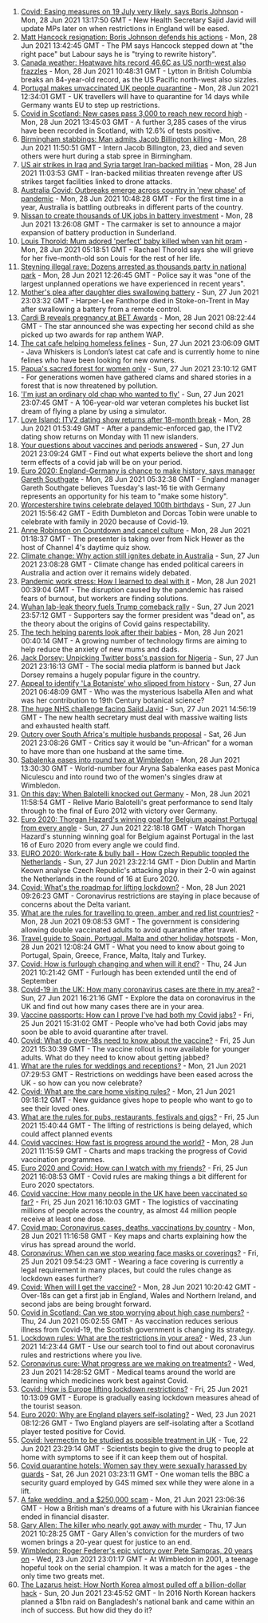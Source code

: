 1. [Covid: Easing measures on 19 July very likely, says Boris Johnson](https://www.bbc.co.uk/news/uk-57630553) - Mon, 28 Jun 2021 13:17:50 GMT - New Health Secretary Sajid Javid will update MPs later on when restrictions in England will be eased.
2. [Matt Hancock resignation: Boris Johnson defends his actions](https://www.bbc.co.uk/news/uk-politics-57641097) - Mon, 28 Jun 2021 13:42:45 GMT - The PM says Hancock stepped down at "the right pace" but Labour says he is "trying to rewrite history".
3. [Canada weather: Heatwave hits record 46.6C as US north-west also frazzles](https://www.bbc.co.uk/news/world-us-canada-57634700) - Mon, 28 Jun 2021 10:48:31 GMT - Lytton in British Columbia breaks an 84-year-old record, as the US Pacific north-west also sizzles.
4. [Portugal makes unvaccinated UK people quarantine](https://www.bbc.co.uk/news/business-57634932) - Mon, 28 Jun 2021 12:34:01 GMT - UK travellers will have to quarantine for 14 days while Germany wants EU to step up restrictions.
5. [Covid in Scotland: New cases pass 3,000 to reach new record high](https://www.bbc.co.uk/news/uk-scotland-57638936) - Mon, 28 Jun 2021 13:45:03 GMT - A further 3,285 cases of the virus have been recorded in Scotland, with 12.6% of tests positive.
6. [Birmingham stabbings: Man admits Jacob Billington killing](https://www.bbc.co.uk/news/uk-england-birmingham-57635636) - Mon, 28 Jun 2021 11:50:51 GMT - Intern Jacob Billington, 23, died and seven others were hurt during a stab spree in Birmingham.
7. [US air strikes in Iraq and Syria target Iran-backed militias](https://www.bbc.co.uk/news/world-middle-east-57633360) - Mon, 28 Jun 2021 11:03:53 GMT - Iran-backed militias threaten revenge after US strikes target facilities linked to drone attacks.
8. [Australia Covid: Outbreaks emerge across country in 'new phase' of pandemic](https://www.bbc.co.uk/news/world-australia-57633457) - Mon, 28 Jun 2021 10:48:28 GMT - For the first time in a year, Australia is battling outbreaks in different parts of the country.
9. [Nissan to create thousands of UK jobs in battery investment](https://www.bbc.co.uk/news/business-57640001) - Mon, 28 Jun 2021 13:26:08 GMT - The carmaker is set to announce a major expansion of battery production in Sunderland.
10. [Louis Thorold: Mum adored 'perfect' baby killed when van hit pram](https://www.bbc.co.uk/news/uk-england-cambridgeshire-57614332) - Mon, 28 Jun 2021 05:18:51 GMT - Rachael Thorold says she will grieve for her five-month-old son Louis for the rest of her life.
11. [Steyning illegal rave: Dozens arrested as thousands party in national park](https://www.bbc.co.uk/news/uk-england-sussex-57635079) - Mon, 28 Jun 2021 12:26:45 GMT - Police say it was "one of the largest unplanned operations we have experienced in recent years".
12. [Mother's plea after daughter dies swallowing battery](https://www.bbc.co.uk/news/uk-57614838) - Sun, 27 Jun 2021 23:03:32 GMT - Harper-Lee Fanthorpe died in Stoke-on-Trent in May after swallowing a battery from a remote control.
13. [Cardi B reveals pregnancy at BET Awards](https://www.bbc.co.uk/news/entertainment-arts-57635316) - Mon, 28 Jun 2021 08:22:44 GMT - The star announced she was expecting her second child as she picked up two awards for rap anthem WAP.
14. [The cat cafe helping homeless felines](https://www.bbc.co.uk/news/uk-england-london-57599899) - Sun, 27 Jun 2021 23:06:09 GMT - Java Whiskers is London’s latest cat cafe and is currently home to nine felines who have been looking for new owners.
15. [Papua's sacred forest for women only](https://www.bbc.co.uk/news/world-asia-57614836) - Sun, 27 Jun 2021 23:10:12 GMT - For generations women have gathered clams and shared stories in a forest that is now threatened by pollution.
16. ['I'm just an ordinary old chap who wanted to fly'](https://www.bbc.co.uk/news/uk-england-derbyshire-57600677) - Sun, 27 Jun 2021 23:07:45 GMT - A 106-year-old war veteran completes his bucket list dream of flying a plane by using a simulator.
17. [Love Island: ITV2 dating show returns after 18-month break](https://www.bbc.co.uk/news/entertainment-arts-57579114) - Mon, 28 Jun 2021 01:53:49 GMT - After a pandemic-enforced gap, the ITV2 dating show returns on Monday with 11 new islanders.
18. [Your questions about vaccines and periods answered](https://www.bbc.co.uk/news/newsbeat-57616063) - Sun, 27 Jun 2021 23:09:24 GMT - Find out what experts believe the short and long term effects of a covid jab will be on your period.
19. [Euro 2020: England-Germany is chance to make history, says manager Gareth Southgate](https://www.bbc.co.uk/sport/football/57632409) - Mon, 28 Jun 2021 05:32:38 GMT - England manager Gareth Southgate believes Tuesday's last-16 tie with Germany represents an opportunity for his team to "make some history".
20. [Worcestershire twins celebrate delayed 100th birthdays](https://www.bbc.co.uk/news/uk-england-hereford-worcester-57631022) - Sun, 27 Jun 2021 15:56:42 GMT - Edith Dumbleton and Dorcas Tobin were unable to celebrate with family in 2020 because of Covid-19.
21. [Anne Robinson on Countdown and cancel culture](https://www.bbc.co.uk/news/entertainment-arts-57528700) - Mon, 28 Jun 2021 01:18:37 GMT - The presenter is taking over from Nick Hewer as the host of Channel 4's daytime quiz show.
22. [Climate change: Why action still ignites debate in Australia](https://www.bbc.co.uk/news/world-australia-57606398) - Sun, 27 Jun 2021 23:08:28 GMT - Climate change has ended political careers in Australia and action over it remains widely debated.
23. [Pandemic work stress: How I learned to deal with it](https://www.bbc.co.uk/news/business-57572011) - Mon, 28 Jun 2021 00:39:04 GMT - The disruption caused by the pandemic has raised fears of burnout, but workers are finding solutions.
24. [Wuhan lab-leak theory fuels Trump comeback rally](https://www.bbc.co.uk/news/world-us-canada-57616323) - Sun, 27 Jun 2021 23:57:12 GMT - Supporters say the former president was "dead on", as the theory about the origins of Covid gains respectability.
25. [The tech helping parents look after their babies](https://www.bbc.co.uk/news/business-57581501) - Mon, 28 Jun 2021 00:40:14 GMT - A growing number of technology firms are aiming to help reduce the anxiety of new mums and dads.
26. [Jack Dorsey: Unpicking Twitter boss's passion for Nigeria](https://www.bbc.co.uk/news/world-africa-57568370) - Sun, 27 Jun 2021 23:16:13 GMT - The social media platform is banned but Jack Dorsey remains a hugely popular figure in the country.
27. [Appeal to identify 'La Botaniste' who slipped from history](https://www.bbc.co.uk/news/science-environment-57601841) - Sun, 27 Jun 2021 06:48:09 GMT - Who was the mysterious Isabella Allen and what was her contribution to 19th Century botanical science?
28. [The huge NHS challenge facing Sajid Javid](https://www.bbc.co.uk/news/health-57628533) - Sun, 27 Jun 2021 14:56:19 GMT - The new health secretary must deal with massive waiting lists and exhausted health staff.
29. [Outcry over South Africa's multiple husbands proposal](https://www.bbc.co.uk/news/world-africa-57548646) - Sat, 26 Jun 2021 23:08:26 GMT - Critics say it would be "un-African" for a woman to have more than one husband at the same time.
30. [Sabalenka eases into round two at Wimbledon](https://www.bbc.co.uk/sport/tennis/57641557) - Mon, 28 Jun 2021 13:30:30 GMT - World-number four Aryna Sabalenka eases past Monica Niculescu and into round two of the women's singles draw at Wimbledon.
31. [On this day: When Balotelli knocked out Germany](https://www.bbc.co.uk/sport/av/football/52788685) - Mon, 28 Jun 2021 11:58:54 GMT - Relive Mario Balotelli's great performance to send Italy through to the final of Euro 2012 with victory over Germany.
32. [Euro 2020: Thorgan Hazard's winning goal for Belgium against Portugal from every angle](https://www.bbc.co.uk/sport/av/football/57631865) - Sun, 27 Jun 2021 22:18:18 GMT - Watch Thorgan Hazard's stunning winning goal for Belgium against Portugal in the last 16 of Euro 2020 from every angle we could find.
33. [EURO 2020: Work-rate & bully ball - How Czech Republic toppled the Netherlands](https://www.bbc.co.uk/sport/av/football/57633416) - Sun, 27 Jun 2021 23:22:14 GMT - Dion Dublin and Martin Keown analyse Czech Republic's attacking play in their 2-0 win against the Netherlands in the round of 16 at Euro 2020.
34. [Covid: What's the roadmap for lifting lockdown?](https://www.bbc.co.uk/news/explainers-52530518) - Mon, 28 Jun 2021 09:26:23 GMT - Coronavirus restrictions are staying in place because of concerns about the Delta variant.
35. [What are the rules for travelling to green, amber and red list countries?](https://www.bbc.co.uk/news/explainers-52544307) - Mon, 28 Jun 2021 09:08:53 GMT - The government is considering allowing double vaccinated adults to avoid quarantine after travel.
36. [Travel guide to Spain, Portugal, Malta and other holiday hotspots](https://www.bbc.co.uk/news/explainers-56997931) - Mon, 28 Jun 2021 12:08:24 GMT - What you need to know about going to Portugal, Spain, Greece, France, Malta, Italy and Turkey.
37. [Covid: How is furlough changing and when will it end?](https://www.bbc.co.uk/news/explainers-52135342) - Thu, 24 Jun 2021 10:21:42 GMT - Furlough has been extended until the end of September
38. [Covid-19 in the UK: How many coronavirus cases are there in my area?](https://www.bbc.co.uk/news/uk-51768274) - Sun, 27 Jun 2021 16:21:16 GMT - Explore the data on coronavirus in the UK and find out how many cases there are in your area.
39. [Vaccine passports: How can I prove I've had both my Covid jabs?](https://www.bbc.co.uk/news/explainers-55718553) - Fri, 25 Jun 2021 15:31:02 GMT - People who've had both Covid jabs may soon be able to avoid quarantine after travel.
40. [Covid: What do over-18s need to know about the vaccine?](https://www.bbc.co.uk/news/health-57273875) - Fri, 25 Jun 2021 15:30:39 GMT - The vaccine rollout is now available for younger adults. What do they need to know about getting jabbed?
41. [What are the rules for weddings and receptions?](https://www.bbc.co.uk/news/explainers-52811509) - Mon, 21 Jun 2021 07:29:53 GMT - Restrictions on weddings have been eased across the UK - so how can you now celebrate?
42. [Covid: What are the care home visiting rules?](https://www.bbc.co.uk/news/explainers-53503712) - Mon, 21 Jun 2021 09:18:12 GMT - New guidance gives hope to people who want to go to see their loved ones.
43. [What are the rules for pubs, restaurants, festivals and gigs?](https://www.bbc.co.uk/news/business-52977388) - Fri, 25 Jun 2021 15:40:44 GMT - The lifting of restrictions is being delayed, which could affect planned events
44. [Covid vaccines: How fast is progress around the world?](https://www.bbc.co.uk/news/world-56237778) - Mon, 28 Jun 2021 11:15:59 GMT - Charts and maps tracking the progress of Covid vaccination programmes.
45. [Euro 2020 and Covid: How can I watch with my friends?](https://www.bbc.co.uk/news/uk-57386719) - Fri, 25 Jun 2021 16:08:53 GMT - Covid rules are making things a bit different for Euro 2020 spectators.
46. [Covid vaccine: How many people in the UK have been vaccinated so far?](https://www.bbc.co.uk/news/health-55274833) - Fri, 25 Jun 2021 16:10:03 GMT - The logistics of vaccinating millions of people across the country, as almost 44 million people receive at least one dose.
47. [Covid map: Coronavirus cases, deaths, vaccinations by country](https://www.bbc.co.uk/news/world-51235105) - Mon, 28 Jun 2021 11:16:58 GMT - Key maps and charts explaining how the virus has spread around the world.
48. [Coronavirus: When can we stop wearing face masks or coverings?](https://www.bbc.co.uk/news/health-51205344) - Fri, 25 Jun 2021 09:54:23 GMT - Wearing a face covering is currently a legal requirement in many places, but could the rules change as lockdown eases further?
49. [Covid: When will I get the vaccine?](https://www.bbc.co.uk/news/health-55045639) - Mon, 28 Jun 2021 10:20:42 GMT - Over-18s can get a first jab in England, Wales and Northern Ireland, and second jabs are being brought forward.
50. [Covid in Scotland: Can we stop worrying about high case numbers?](https://www.bbc.co.uk/news/uk-scotland-57581952) - Thu, 24 Jun 2021 05:02:55 GMT - As vaccination reduces serious illness from Covid-19, the Scottish government is changing its strategy.
51. [Lockdown rules: What are the restrictions in your area?](https://www.bbc.co.uk/news/uk-54373904) - Wed, 23 Jun 2021 14:23:44 GMT - Use our search tool to find out about coronavirus rules and restrictions where you live.
52. [Coronavirus cure: What progress are we making on treatments?](https://www.bbc.co.uk/news/health-52354520) - Wed, 23 Jun 2021 14:28:52 GMT - Medical teams around the world are learning which medicines work best against Covid.
53. [Covid: How is Europe lifting lockdown restrictions?](https://www.bbc.co.uk/news/explainers-53640249) - Fri, 25 Jun 2021 10:13:09 GMT - Europe is gradually easing lockdown measures ahead of the tourist season.
54. [Euro 2020: Why are England players self-isolating?](https://www.bbc.co.uk/news/explainers-57568450) - Wed, 23 Jun 2021 08:12:26 GMT - Two England players are self-isolating after a Scotland player tested positive for Covid.
55. [Covid: Ivermectin to be studied as possible treatment in UK](https://www.bbc.co.uk/news/health-57570377) - Tue, 22 Jun 2021 23:29:14 GMT - Scientists begin to give the drug to people at home with symptoms to see if it can keep them out of hospital.
56. [Covid quarantine hotels: Women say they were sexually harassed by guards](https://www.bbc.co.uk/news/stories-57609164) - Sat, 26 Jun 2021 03:23:11 GMT - One woman tells the BBC a security guard employed by G4S mimed sex while they were alone in a lift.
57. [A fake wedding, and a $250,000 scam](https://www.bbc.co.uk/news/world-europe-57358241) - Mon, 21 Jun 2021 23:06:36 GMT - How a British man's dreams of a future with his Ukrainian fiancee ended in financial disaster.
58. [Gary Allen: The killer who nearly got away with murder](https://www.bbc.co.uk/news/uk-england-57331321) - Thu, 17 Jun 2021 10:28:25 GMT - Gary Allen's conviction for the murders of two women brings a 20-year quest for justice to an end.
59. [Wimbledon: Roger Federer's epic victory over Pete Sampras, 20 years on](https://www.bbc.co.uk/sport/tennis/57514035) - Wed, 23 Jun 2021 23:01:17 GMT - At Wimbledon in 2001, a teenage hopeful took on the serial champion. It was a match for the ages - the only time two greats met.
60. [The Lazarus heist: How North Korea almost pulled off a billion-dollar hack](https://www.bbc.co.uk/news/stories-57520169) - Sun, 20 Jun 2021 23:45:52 GMT - In 2016 North Korean hackers planned a $1bn raid on Bangladesh's national bank and came within an inch of success. But how did they do it?
